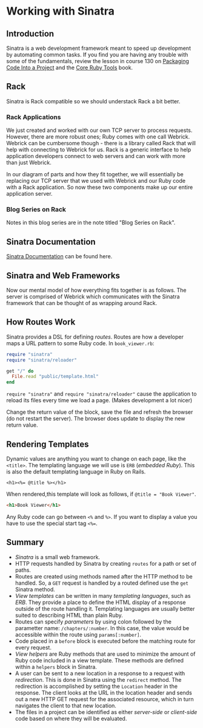 # Working with Sinatra
## Introduction
Sinatra is a web development framework meant to speed up development by automating common tasks. If you find you are having any trouble with some of the fundamentals, review the lesson in course 130 on [Packaging Code Into a Project](https://launchschool.com/lessons/2fdb1ef0/assignments) and the [Core Ruby Tools](https://launchschool.com/books/core_ruby_tools) book.

## Rack
Sinatra is Rack compatible so we should understack Rack a bit better.

### Rack Applications
We just created and worked with our own TCP server to process requests. However, there are more robust ones; Ruby comes with one call Webrick. Webrick can be cumbersome though - there is a library called Rack that will help with connecting to Webrick for us. Rack is a generic interface to help application developers connect to web servers and can work with more than just Webrick.

In our diagram of parts and how they fit together, we will essentially be replacing our TCP server that we used with Webrick and our Ruby code with a Rack application. So now these two components make up our entire application server.

### Blog Series on Rack
Notes in this blog series are in the note titled "Blog Series on Rack".

## Sinatra Documentation
[Sinatra Documentation](http://www.sinatrarb.com/intro.html) can be found here.

## Sinatra and Web Frameworks
Now our mental model of how everything fits together is as follows. The server is comprised of Webrick which communicates with the Sinatra framework that can be thought of as wrapping around Rack.

## How Routes Work
Sinatra provides a DSL for defining _routes_. Routes are how a developer maps a URL pattern to some Ruby code. In `book_viewer.rb`:
```ruby
require "sinatra"
require "sinatra/reloader"

get "/" do
  File.read "public/template.html"
end
```

`require "sinatra"` and `require "sinatra/reloader"` cause the application to reload its files every time we load a page. (Makes development a lot nicer)


Change the return value of the block, save the file and refresh the browser (do not restart the server). The browser does update to display the new return value.

## Rendering Templates

Dynamic values are anything you want to change on each page, like the `<title>`. The templating language we will use is `ERB` (_embedded Ruby_). This is also the default templating language in Ruby on Rails. 


```erb
<h1><%= @title %></h1>
```

When rendered,this template will look as follows, if `@title = "Book Viewer"`.

```html
<h1>Book Viewer</h1>
```

Any Ruby code can go between `<%` and `%>`. If you want to display a value you have to use the special start tag `<%=`.

## Summary
* _Sinatra_ is a small web framework.
* HTTP requests handled by Sinatra by creating `routes` for a path or set of paths.
* Routes are created using methods named after the HTTP method to be handled. So, a `GET` request is handled by a routed defined use the `get` Sinatra method.
* _View templates_ can be written in many _templating languages_, such as _ERB_. They provide a place to define the HTML display of a response outside of the route handling it. Templating languages are usually better suited to describing HTML than plain Ruby.
* Routes can specify _parameters_ by using colon followed by the parametter name: `/chapters/:number`. In this case, the value would be accessible within the route using `params[:number]`.
* Code placed in a `before` block is executed before the matching route for every request.
* _View helpers_ are Ruby methods that are used to minimize the amount of Ruby code included in a view template. These methods are defined within a `helpers` block in Sinatra.
* A user can be sent to a new location in a response to a request with _redirection_. This is done in Sinatra using the `redirect` method. The redirection is accomplished by setting the `Location` header in the response. The client looks at the URL in the location header and sends out a new HTTP GET request for the associated resource, which in turn navigates the client to that new location.
* The files in a project can be identified as either _server-side_ or _client-side_ code based on where they will be evaluated.